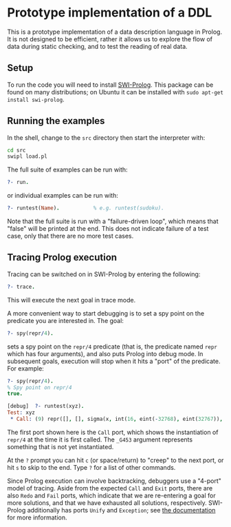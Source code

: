 # Prototype implementation of a DDL

This is a prototype implementation of a data description language in Prolog.
It is not designed to be efficient, rather it allows us to explore the
flow of data during static checking, and to test the reading of real data.

## Setup

To run the code you will need to install [SWI-Prolog][swi-prolog].
This package can be found on many distributions; on Ubuntu it can be
installed with `sudo apt-get install swi-prolog`.

[swi-prolog]: http://www.swi-prolog.org/

## Running the examples

In the shell, change to the `src` directory then start the interpreter with:

```sh
cd src
swipl load.pl
```

The full suite of examples can be run with:

```prolog
?- run.
```

or individual examples can be run with:

```prolog
?- runtest(Name).           % e.g. runtest(sudoku).
```

Note that the full suite is run with a "failure-driven loop", which means
that "false" will be printed at the end. This does not indicate failure
of a test case, only that there are no more test cases.

## Tracing Prolog execution

Tracing can be switched on in SWI-Prolog by entering the following:

```prolog
?- trace.
```

This will execute the next goal in trace mode.

A more convenient way to start debugging is to set a spy point on
the predicate you are interested in. The goal:

```prolog
?- spy(repr/4).
```

sets a spy point on the `repr/4` predicate (that is, the predicate named
`repr` which has four arguments), and also puts Prolog into debug mode.
In subsequent goals, execution will stop when it hits a "port" of the
predicate. For example:

```prolog
?- spy(repr/4).
% Spy point on repr/4
true.

[debug]  ?- runtest(xyz).
Test: xyz
 * Call: (9) repr([], [], sigma(x, int(16, eint(-32768), eint(32767)), sigma(y, int(16, eint(-32768), eint(32767)), sigma(z, int(16, eint(-32768), eint(32767)), unit))), _G453) ?
```

The first port shown here is the `Call` port, which shows the instantiation
of `repr/4` at the time it is first called. The `_G453` argument represents
something that is not yet instantiated.

At the `?` prompt you can hit `c` (or space/return) to "creep" to the next
port, or hit `s` to skip to the end. Type `?` for a list of other commands.

Since Prolog execution can involve backtracking, debuggers use a "4-port"
model of tracing. Aside from the expected `Call` and `Exit` ports, there
are also `Redo` and `Fail` ports, which indicate that we are re-entering
a goal for more solutions, and that we have exhausted all solutions,
respectively. SWI-Prolog additionally has ports `Unify` and `Exception`;
see [the documentation][debug-docs] for more
information.

[debug-docs]: http://www.swi-prolog.org/pldoc/man?section=debugoverview
